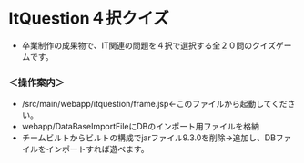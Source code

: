 # ItQuestion４択クイズ
- 卒業制作の成果物で、IT関連の問題を４択で選択する全２０問のクイズゲームです。
### ＜操作案内＞
- /src/main/webapp/itquestion/frame.jsp←このファイルから起動してください。
- webapp/DataBaseImportFileにDBのインポート用ファイルを格納
- チームビルトからビルトの構成でjarファイル9.3.0を削除→追加し、DBファイルをインポートすれば遊べます。
